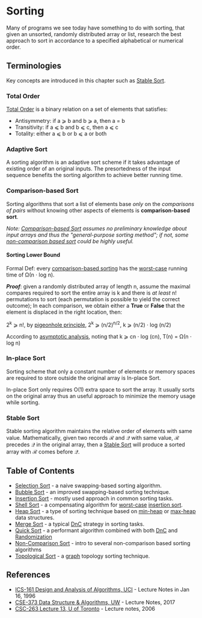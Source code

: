 # Sorting

Many of programs we see today have something to do with sorting, that given an unsorted, randomly distributed array or list, research the best approach to sort in accordance to a specified alphabetical or numerical order.

## Terminologies

Key concepts are introduced in this chapter such as [Stable Sort](#stable-sort).

### Total Order

[Total Order](https://en.wikipedia.org/wiki/Total_order) is a binary relation on a set of elements that satisfies:

* Antisymmetry: if a &ges; b and b &ges; a, then a = b
* Transitivity: if a &les; b and b &les; c, then a &les; c
* Totality: either a &les; b or b &les; a or both

### Adaptive Sort

A sorting algorithm is an adaptive sort scheme if it takes advantage of existing order of an original inputs. The presortedness of the input sequence benefits the sorting algorithm to achieve better running time.

### Comparison-based Sort

Sorting algorithms that sort a list of elements base _only_ on the _comparisons of pairs_ without knowing other aspects of elements is **comparison-based sort**.

_Note: [Comparison-based Sort](#comparison-based-sort) assumes no preliminary knowledge about input arrays and thus the "general-purpose sorting method"; if not, some [non-comparison based sort](non-comparison-sort.md) could be highly useful._

#### Sorting Lower Bound

Formal Def: every [comparison-based sorting](#comparison-based-sort) has the [worst-case](../asymptotic-analysis.md) running time of &Omega;(n &sdot; log n).

_**Proof**_: given a randomly distributed array of length n, assume the maximal compares required to sort the entire array is k and there is _at least_ n! permutations to sort (each permutation is possible to yield the correct outcome); In each comparison, we obtain either a **True** or **False** that the element is displaced in the right location, then:

2<sup>k</sup> &ges; n!, by [pigeonhole principle](https://en.wikipedia.org/wiki/Pigeonhole_principle), 2<sup>k</sup> &ges; (n/2)<sup>n/2</sup>, k &ges; (n/2) &sdot; log (n/2)

According to [asymptotic analysis](../asymptotic-analysis.md), noting that k &ges; cn &sdot; log (cn), &Tau;(n) = &Omega;(n &sdot; log n)

### In-place Sort

Sorting scheme that only a constant number of elements or memory spaces are required to store outside the original array is In-place Sort.

In-place Sort only requires &Omicron;(1) extra space to sort the array. It usually sorts on the original array thus an useful approach to minimize the memory usage while sorting.

### Stable Sort

Stable sorting algorithm maintains the relative order of elements with same value. Mathematically, given two records &Rscr; and &Qscr; with same value, &Rscr; precedes &Qscr; in the original array, then a [Stable Sort](#stable-sort) will produce a sorted array with &Rscr; comes before &Qscr;.

## Table of Contents

* [Selection Sort](selection-sort.md) - a naive swapping-based sorting algorithm.
* [Bubble Sort](bubble-sort.md) - an improved swapping-based sorting technique.
* [Insertion Sort][insertion-sort] - mostly used approach in common sorting tasks.
* [Shell Sort](shell-sort.md) - a compensating algorithm for [worst-case](../asymptotic-analysis.md) [insertion sort][insertion-sort].
* [Heap Sort](heap-sort.md) - a type of sorting technique based on [min-heap](../tree/heap.md) or [max-heap](../tree/heap.md) data structures.
* [Merge Sort](merge-sort.md) - a typical [DnC][DnC] strategy in sorting tasks.
* [Quick Sort](quick-sort.md) - a performant algorithm combined with both [DnC][DnC] and [Randomization](../randomization/overview.md)
* [Non-Comparison Sort](non-comparison-sort.md) - intro to several non-comparison based sorting algorithms
* [Topological Sort](topological-sort.md) - a [graph](../graph-algorithms/overview.md) topology sorting technique.

[DnC]: ../divide-and-conquer/overview.md
[insertion-sort]: insertion-sort.md

## References

* [ICS-161 Design and Analysis of Algorithms, UCI](https://www.ics.uci.edu/~eppstein/161/960116.html) - Lecture Notes in Jan 16, 1996
* [CSE-373 Data Structure & Algorithms, UW](https://courses.cs.washington.edu/courses/cse373/17wi/lectures/sorting.pptx) - Lecture Notes, 2017
* [CSC-263 Lecture 13, U of Toronto](http://www.cs.toronto.edu/~tfowler/csc263/Lecture13.pdf) - Lecture notes, 2006
